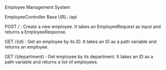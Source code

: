 Employee Management System

EmployeeController
Base URL: /api

POST / : Create a new employee. It takes an EmployeeRequest as input and returns a EmployeeResponse.

GET /{id} : Get an employee by its ID. It takes an ID as a path variable and returns an employee.

GET /{department} : Get employee by its department. It takes an ID as a path variable and returns a list of employees.
